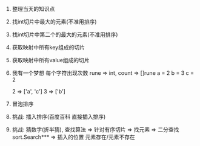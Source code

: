 1. 整理当天的知识点
2. 找int切片中最大的元素(不准用排序)
3. 找int切片中第二个的最大的元素(不准用排序)
4. 获取映射中所有key组成的切片
5. 获取映射中所有value组成的切片
6. 我有一个梦想 每个字符出现次数 rune => int,
    count => []rune
    a = 2
    b = 3
    c = 2

    2 => ['a', 'c']
    3 => ['b']


7. 冒泡排序
8. 挑战: 插入排序(百度百科 直接插入排序)
9. 挑战: 猜数字(折半猜), 查找算法 => 针对有序切片 => 找元素 => 二分查找
    sort.Search*** => 插入的位置 元素存在/元素不存在